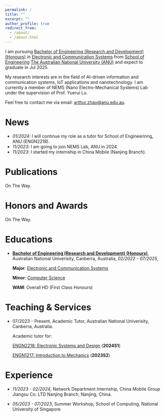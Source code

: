 ```yaml
---
permalink: /
title: ""
excerpt: ""
author_profile: true
redirect_from: 
  - /about/
  - /about.html
---
```



<span class='anchor' id='about-me'></span>

I am pursuing [Bachelor of Engineering (Research and Development) (Honours)](https://programsandcourses.anu.edu.au/2022/program/aenrd) in [Electronic and Communication Systems](https://programsandcourses.anu.edu.au/2022/major/ELCO-MAJ) from [School of Engineering](https://eng.anu.edu.au/) [The Australian National University (ANU)](https://www.anu.edu.au/) and expect to graduate in Jul 2025.

My research interests are in the field of AI-driven information and communication systems, IoT applications and nanotechnology. I am currently a member of NEMS (Nano Electro-Mechanical Systems) Lab under the supervision of Prof. Yuerui Lu.

Feel free to contact me via email: [arthur.zhao@anu.edu.au](mailto:arthur.zhao@anu.edu.au).

# News
- *01/2024*:   I will continue my role as a tutor for School of Engineerinng, ANU (ENGN2218).
- *11/2023*:   I am going to join NEMS Lab, ANU in 2024.
- *11/2023*:   I started my internship in China Mobile (Nanjing Branch).

# Publications 
On The Way.

# Honors and Awards
On The Way.

# Educations
- [**Bachelor of Engineering (Research and Development) (Honours)**](https://programsandcourses.anu.edu.au/2022/program/aenrd), Australian National Univerisity, Canberra, Australia, *02/2022 - 07/2025*,

  **Major**: [Electronic and Communication Systems](https://programsandcourses.anu.edu.au/2022/major/ELCO-MAJ)

  **Minor**: [Computer Science](https://programsandcourses.anu.edu.au/2022/minor/csci-min)

  **WAM**: Overall HD (First Class Honours)

# Teaching & Services
- 07/2023 - Present, Academic Tutor, Australian National Univerisity, Canberra, Australia.

  Academic tutor for:

    [ENGN2218: Electronic Systems and Design](https://programsandcourses.anu.edu.au/2024/course/engn2218) (**2024S1**)

    [ENGN1217: Introduction to Mechanics](https://programsandcourses.anu.edu.au/2023/course/engn1217) (**2023S2**)

# Experience
- *11/2023 - 02/2024*, Network Department Internship, <a href="https://www.chinamobileltd.com/en/global/home.php" style="text-decoration: none;">
China Mobile Group Jiangsu Co. LTD Nanjing Branch, Nanjing, China.
</a>

- *05/2023 - 07/2023*, Summer Workshop, School of Computing, National University of Singapore

